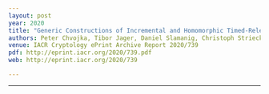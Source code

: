 ```yaml
---
layout: post
year: 2020
title: "Generic Constructions of Incremental and Homomorphic Timed-Release Encryption"
authors: Peter Chvojka, Tibor Jager, Daniel Slamanig, Christoph Striecks
venue: IACR Cryptology ePrint Archive Report 2020/739
pdf: http://eprint.iacr.org/2020/739.pdf
web: http://eprint.iacr.org/2020/739

---
```



---


